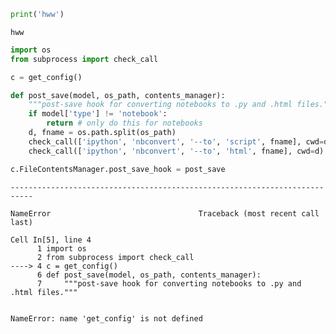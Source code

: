 ```python
print('hww')
```

    hww
    


```python
import os
from subprocess import check_call

c = get_config()

def post_save(model, os_path, contents_manager):
    """post-save hook for converting notebooks to .py and .html files."""
    if model['type'] != 'notebook':
        return # only do this for notebooks
    d, fname = os.path.split(os_path)
    check_call(['ipython', 'nbconvert', '--to', 'script', fname], cwd=d)
    check_call(['ipython', 'nbconvert', '--to', 'html', fname], cwd=d)

c.FileContentsManager.post_save_hook = post_save
```


    ---------------------------------------------------------------------------

    NameError                                 Traceback (most recent call last)

    Cell In[5], line 4
          1 import os
          2 from subprocess import check_call
    ----> 4 c = get_config()
          6 def post_save(model, os_path, contents_manager):
          7     """post-save hook for converting notebooks to .py and .html files."""
    

    NameError: name 'get_config' is not defined



```python

```
